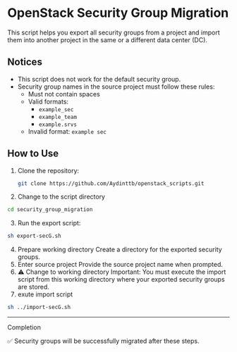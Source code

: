 # OpenStack Security Group Migration

This script helps you export all security groups from a project and import them into another project in the same or a different data center (DC).

## Notices
- This script does not work for the default security group.
- Security group names in the source project must follow these rules:
  - Must not contain spaces
  - Valid formats:
    - `example_sec`
    - `example_team`
    - `example.srvs`
  - Invalid format: `example sec`
## How to Use

1. Clone the repository:
   ```bash
   git clone https://github.com/Aydinttb/openstack_scripts.git

2. Change to the script directory
  ```bash
  cd security_group_migration
  ```

3. Run the export script:
  ```bash
  sh export-secG.sh 
  ```
4. Prepare working directory
Create a directory for the exported security groups.
5. Enter source project
Provide the source project name when prompted.
6. ⚠️ Change to working directory
Important: You must execute the import script from this working directory where your exported security groups are stored.
7. exute import script 
```bash 
sh ../import-secG.sh
```
---
Completion

✅ Security groups will be successfully migrated after these steps.
